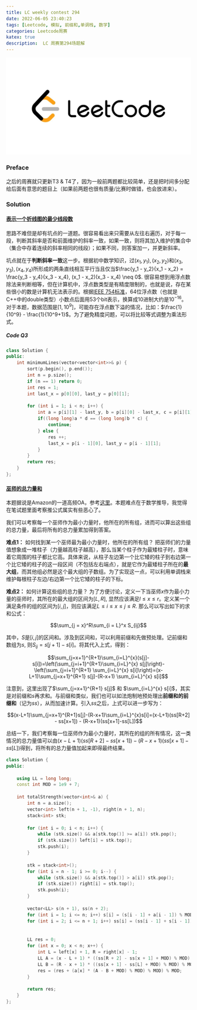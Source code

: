 ```yaml
---
title: LC weekly contest 294
date: 2022-06-05 23:40:23
tags: [Leetcode, 模拟, 前缀和,单调栈, 数学]
categories: Leetcode周赛
katex: true
description:  LC 周赛第294场题解
---
```


![LC](/images/Leetcode.jpg)

<!--more-->


### **Preface**

之后的周赛就只更新T3 & T4了，因为一般前两题都比较简单，还是把时间多分配给后面有意思的题目上（如果前两题也很有质量/比赛时做错，也会放进来）。


###  **Solution**

#### [表示一个折线图的最少线段数](https://leetcode.cn/problems/minimum-lines-to-represent-a-line-chart/)

思路不难但是却有坑点的一道题。很容易看出来只需要从左往右遍历，对于每一段，判断其斜率是否和前面维护的斜率一致，如果一致，则将其加入维护的集合中（集合中存着连续的斜率相同的线段）；如果不同，则答案加一，并更新斜率。

坑点就在于**判断斜率一致**这一步。根据初中数学知识，过$(x_1, y_1), (x_2, y_2)$和$(x_3, y_3), (x_4, y_4)$所形成的两条直线相互平行当且仅当$\frac{y_1 - y_2}{x_1 - x_2} = \frac{y_3 - y_4}{x_3 - x_4}, (x_1 - x_2)(x_3 - x_4) \neq 0$. 很容易想到用浮点数除法来判断相等，但在计算机中，浮点数类型是有精度限制的，也就是说，存在某些很小的数是计算机无法表示的。根据[IEEE 754标准](https://en.wikipedia.org/wiki/IEEE_754)，64位浮点数（也就是C++中的double类型）小数点后面用53个bit表示，换算成10进制大约是$10^{-16}$。对于本题，数据范围是$[1,10^9]$，可能存在浮点数下溢的情况，比如：$\frac{1}{10^9} - \frac{1}{10^9+1}$。为了避免精度问题，可以将比较等式调整为乘法形式。

##### **Code Q3**
```cpp
class Solution {
public:
    int minimumLines(vector<vector<int>>& p) {
        sort(p.begin(), p.end());
        int n = p.size();
        if (n == 1) return 0;
        int res = 1;
        int last_x = p[0][0], last_y = p[0][1];
        
        for (int i = 1; i < n; i++) {
            int a = p[i][1] - last_y, b = p[i][0] - last_x, c = p[i][1] - p[i - 1][1], d = p[i][0] - p[i - 1][0];
            if((long long)a * d == (long long)b * c) {
                continue;
            } else {
                res ++;
                last_x = p[i - 1][0], last_y = p[i - 1][1];
            }
        }
        return res;
    }
};
```

#### [巫师的总力量和](https://leetcode.cn/problems/sum-of-total-strength-of-wizards/)

本题据说是Amazon的一道高频OA，参考[这里](https://mp.weixin.qq.com/s?__biz=MzI2NzQ3OTQ1Mw==&mid=2247485030&idx=1&sn=b648c8a3c8a9b8fce625765fb345d233&chksm=eaff7694dd88ff825dd71a9b740dcba6711f192220c718361382b70534718b0d98936b5514c4&token=1764672036&lang=zh_CN#rd)。本题难点在于数学推导，我觉得在笔试题里面考察推公式属实有些恶心了。

我们可以考察每一个巫师作为最小力量时，他所在的所有组，进而可以算出这些组的总力量，最后将所有的总力量累加得到答案。

**难点1：** 如何找到某一个巫师最为最小力量时，他所在的所有组？
把巫师们的力量值想象成一堆柱子（力量越高柱子越高），那么当某个柱子作为最矮柱子时，意味着它周围的柱子都比它高。具体来说，从柱子左边第一个比它矮的柱子到右边第一个比它矮的柱子的这一段区间（不包括左右端点），就是它作为最矮柱子所在的**最大组**，而其他组必然是这个最大组的子数组。为了实现这一点，可以利用单调栈来维护每根柱子左边/右边第一个比它矮的柱子的下标。

**难点2：** 如何计算这些组的总力量？
为了方便讨论，定义一下当巫师$x$作为最小力量的巫师时，其所在的最大组的区间为$[L, R]$, 显然应该满足$l \le x \le r$。定义某一个满足条件的组的区间为$[i, j]$，则应该满足$L \le i \le x \le j \le R$. 那么可以写出如下的求和公式：

$$\sum_{j = x}^R\sum_{i = L}^x S_{ij}$$

其中，$S$是$[i, j]$的区间和。涉及到区间和，可以利用前缀和先做预处理。记前缀和数组为$s$, 则$S_{ij} = s[j + 1] - s[i]$。将其代入上式，得到：

$$\sum_{j=x+1}^{R+1}\sum_{i=L}^{x}(s[j]-s[i])=\left(\sum_{j=i+1}^{R+1}\sum_{i=L}^{x} s[j]\right)-\left(\sum_{j=i+1}^{R+1} \sum_{i=L}^{x} s[i]\right)=(x-L+1)\sum_{j=x+1}^{R+1} s[j]-(R-x+1) \sum_{i=L}^{x} s[i]$$



注意到，这里出现了$\sum_{j=x+1}^{R+1} s[j]$ 和 $\sum_{i=L}^{x} s[i]$，其实是对前缀和$s$再求和。与前缀和类似，我们也可以如法炮制地预处理出**前缀和的前缀和**（记为$ss$），从而加速计算。引入$ss$之后，上式可以进一步写为：

$$(x-L+1)\sum_{j=x+1}^{R+1}s[j]-(R-x+1)\sum_{i=L}^{x}s[i]=(x-L+1)(ss[R+2] - ss[x+1]) - (R-x+1)(ss[x+1]-ss[L])$$

总结一下，我们考察每一位巫师作为最小力量时，其所在的组的所有情况，这一类情况的总力量值可以由$(x-L+1)(ss[R+2] - ss[x+1]) - (R-x+1)(ss[x+1]-ss[L])$得到，将所有的总力量值加起来即得最终结果。


```cpp
class Solution {
public:

    using LL = long long;
    const int MOD = 1e9 + 7;

    int totalStrength(vector<int>& a) {
        int n = a.size();
        vector<int> left(n + 1, -1), right(n + 1, n);
        stack<int> stk;

        for (int i = 0; i < n; i++) {
            while (stk.size() && a[stk.top()] >= a[i]) stk.pop();
            if (stk.size()) left[i] = stk.top();
            stk.push(i);
        }

        stk = stack<int>();
        for (int i = n - 1; i >= 0; i--) {
            while (stk.size() && a[stk.top()] > a[i]) stk.pop();
            if (stk.size()) right[i] = stk.top();
            stk.push(i);
        }

        vector<LL> s(n + 1), ss(n + 2);
        for (int i = 1; i <= n; i++) s[i] = (s[i - 1] + a[i - 1]) % MOD;
        for (int i = 2; i <= n + 1; i++) ss[i] = (ss[i - 1] + s[i - 1]) % MOD;


        LL res = 0;
        for (int x = 0; x < n; x++) {
            int L = left[x] + 1, R = right[x] - 1;
            LL A = (x - L + 1) * ((ss[R + 2] - ss[x + 1] + MOD) % MOD) % MOD;
            LL B = (R - x + 1) * ((ss[x + 1] - ss[L] + MOD) % MOD) % MOD;
            res = (res + (a[x] * (A - B + MOD) % MOD) % MOD) % MOD;
        }

        return res;
    }
};
```